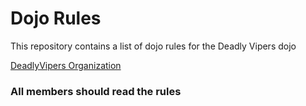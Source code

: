Dojo Rules
==========

This repository contains a list of dojo rules for the Deadly Vipers dojo

[DeadlyVipers Organization](https://github.com/deadlyvipers)

### All members should read the rules
